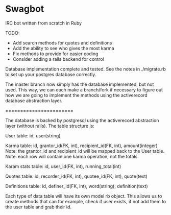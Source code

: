 Swagbot
=======

IRC bot written from scratch in Ruby

TODO:
- Add search methods for quotes and definitions
- Add the ability to see who gives the most karma
- Fix methods to provide for easier coding
- Consider adding a rails backend for control

Database implementation complete and tested. See the notes in ./migrate.rb to set up your postgres database correctly.

The master branch now simply has the database implemented, but not used. This way, we can each make a branch/fork if necessary to figure out how we are going to implement the methods using the activerecord database abstraction layer.

=======================

The database is backed by postgresql using the activerecord abstraction layer (without rails).
The table structure is:

User table:
id, user(string)

Karma table:
id, grantor_id(FK, int), recipient_id(FK, int), amount(integer)
Note: the grantor_id and recipient_id will be mapped back to the User table.
Note: each row will contain one karma operation, not the totals

Karam stats table:
id, user_id(FK, int), running_total(int)

Quotes table:
id, recorder_id(FK, int), quotee_id(FK, int), quote(text)

Definitions table:
id, definer_id(FK, int), word(string), definition(text)

Each type of data table will have its own model rb object. This allows us to create methods that can
for example, check if user exists, if not add them to the user table and grab their id.

